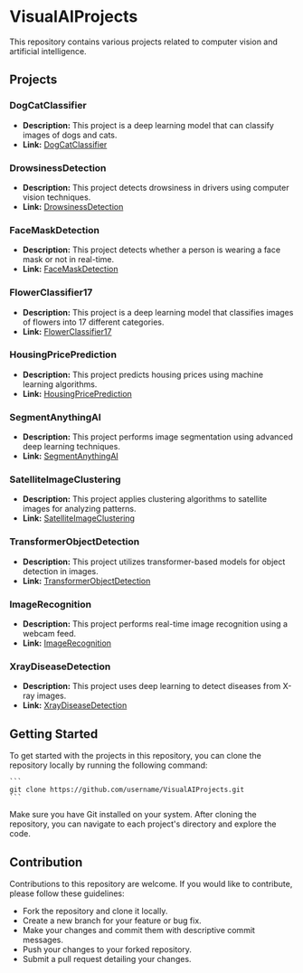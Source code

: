 # VisualAIProjects

This repository contains various projects related to computer vision and artificial intelligence.

## Projects

### DogCatClassifier

- **Description:** This project is a deep learning model that can classify images of dogs and cats.
- **Link:** [DogCatClassifier](https://github.com/MohamadsalehMoradpoor/VisualAIProjects/tree/master/DrowsinessDetection)

### DrowsinessDetection

- **Description:** This project detects drowsiness in drivers using computer vision techniques.
- **Link:** [DrowsinessDetection](https://github.com/MohamadsalehMoradpoor/VisualAIProjects/tree/master/DrowsinessDetection)

### FaceMaskDetection

- **Description:** This project detects whether a person is wearing a face mask or not in real-time.
- **Link:** [FaceMaskDetection](https://github.com/MohamadsalehMoradpoor/VisualAIProjects/tree/master/FaceMaskDetection)

### FlowerClassifier17

- **Description:** This project is a deep learning model that classifies images of flowers into 17 different categories.
- **Link:** [FlowerClassifier17](https://github.com/MohamadsalehMoradpoor/VisualAIProjects/tree/master/FlowerClassifier17)

### HousingPricePrediction

- **Description:** This project predicts housing prices using machine learning algorithms.
- **Link:** [HousingPricePrediction](https://github.com/MohamadsalehMoradpoor/VisualAIProjects/tree/master/HousingPricePrediction)

### SegmentAnythingAI

- **Description:** This project performs image segmentation using advanced deep learning techniques.
- **Link:** [SegmentAnythingAI](https://github.com/MohamadsalehMoradpoor/VisualAIProjects/tree/master/SegmentAnythingAI)

### SatelliteImageClustering

- **Description:** This project applies clustering algorithms to satellite images for analyzing patterns.
- **Link:** [SatelliteImageClustering](https://github.com/MohamadsalehMoradpoor/VisualAIProjects/tree/master/SatelliteImageClustering)

### TransformerObjectDetection

- **Description:** This project utilizes transformer-based models for object detection in images.
- **Link:** [TransformerObjectDetection](https://github.com/MohamadsalehMoradpoor/VisualAIProjects/tree/master/TransformerObjectDetection)

### ImageRecognition

- **Description:** This project performs real-time image recognition using a webcam feed.
- **Link:** [ImageRecognition](https://github.com/MohamadsalehMoradpoor/VisualAIProjects/tree/master/ImageRecognition)

### XrayDiseaseDetection

- **Description:** This project uses deep learning to detect diseases from X-ray images.
- **Link:** [XrayDiseaseDetection](https://github.com/MohamadsalehMoradpoor/VisualAIProjects/tree/master/XrayDiseaseDetection)

## Getting Started

To get started with the projects in this repository, you can clone the repository locally by running the following command:

    ```
    git clone https://github.com/username/VisualAIProjects.git
    ```

Make sure you have Git installed on your system. After cloning the repository, you can navigate to each project's directory and explore the code.

## Contribution

Contributions to this repository are welcome. If you would like to contribute, please follow these guidelines:

- Fork the repository and clone it locally.
- Create a new branch for your feature or bug fix.
- Make your changes and commit them with descriptive commit messages.
- Push your changes to your forked repository.
- Submit a pull request detailing your changes.